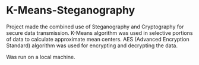 # K-Means-Steganography

Project made the combined use of Steganography and Cryptography for secure data transmission.
K-Means algorithm was used in selective portions of data to calculate approximate mean centers.
AES (Advanced Encryption Standard) algorithm was used for encrypting and decrypting the data.

Was run on a local machine.


